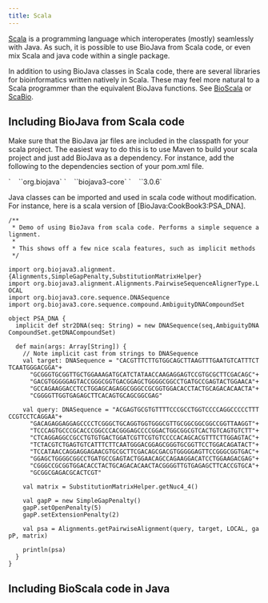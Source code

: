 ```yaml
---
title: Scala
---
```


[Scala](http://en.wikipedia.org/wiki/Scala_(programming_language)) is a
programming language which interoperates (mostly) seamlessly with Java.
As such, it is possible to use BioJava from Scala code, or even mix
Scala and java code within a single package.

In addition to using BioJava classes in Scala code, there are several
libraries for bioinformatics written natively in Scala. These may feel
more natural to a Scala programmer than the equivalent BioJava
functions. See [BioScala](http://sourceforge.net/projects/bioscala/) or
[ScaBio](http://www.mi.hs-mannheim.de/gumbel/en/forschung/scabio/).

Including BioJava from Scala code
---------------------------------

Make sure that the BioJava jar files are included in the classpath for
your scala project. The easiest way to do this is to use Maven to build
your scala project and just add BioJava as a dependency. For instance,
add the following to the dependencies section of your pom.xml file.

<dependency>  
`    `<groupId>`org.biojava`</groupId>  
`    `<artifactId>`biojava3-core`</artifactId>  
`    `<version>`3.0.6`</version>  
</dependency>

Java classes can be imported and used in scala code without
modification. For instance, here is a scala version of
[BioJava:CookBook3:PSA\_DNA].

`/**`  
` * Demo of using BioJava from scala code. Performs a simple sequence alignment.`  
` *`  
` * This shows off a few nice scala features, such as implicit methods`  
` */`  
  
`import org.biojava3.alignment.{Alignments,SimpleGapPenalty,SubstitutionMatrixHelper}`  
`import org.biojava3.alignment.Alignments.PairwiseSequenceAlignerType.LOCAL`  
`import org.biojava3.core.sequence.DNASequence`  
`import org.biojava3.core.sequence.compound.AmbiguityDNACompoundSet`  
  
`object PSA_DNA {`  
`  implicit def str2DNA(seq: String) = new DNASequence(seq,AmbiguityDNACompoundSet.getDNACompoundSet)`  
  
`  def main(args: Array[String]) {`  
`    // Note implicit cast from strings to DNASequence`  
`    val target: DNASequence = "CACGTTTCTTGTGGCAGCTTAAGTTTGAATGTCATTTCTTCAATGGGACGGA"+`  
`      "GCGGGTGCGGTTGCTGGAAAGATGCATCTATAACCAAGAGGAGTCCGTGCGCTTCGACAGC"+`  
`      "GACGTGGGGGAGTACCGGGCGGTGACGGAGCTGGGGCGGCCTGATGCCGAGTACTGGAACA"+`  
`      "GCCAGAAGGACCTCCTGGAGCAGAGGCGGGCCGCGGTGGACACCTACTGCAGACACAACTA"+`  
`      "CGGGGTTGGTGAGAGCTTCACAGTGCAGCGGCGAG"`  
  
`    val query: DNASequence = "ACGAGTGCGTGTTTTCCCGCCTGGTCCCCAGGCCCCCTTTCCGTCCTCAGGAA"+`  
`      "GACAGAGGAGGAGCCCCTCGGGCTGCAGGTGGTGGGCGTTGCGGCGGCGGCCGGTTAAGGT"+`  
`      "TCCCAGTGCCCGCACCCGGCCCACGGGAGCCCCGGACTGGCGGCGTCACTGTCAGTGTCTT"+`  
`      "CTCAGGAGGCCGCCTGTGTGACTGGATCGTTCGTGTCCCCACAGCACGTTTCTTGGAGTAC"+`  
`      "TCTACGTCTGAGTGTCATTTCTTCAATGGGACGGAGCGGGTGCGGTTCCTGGACAGATACT"+`  
`      "TCCATAACCAGGAGGAGAACGTGCGCTTCGACAGCGACGTGGGGGAGTTCCGGGCGGTGAC"+`  
`      "GGAGCTGGGGCGGCCTGATGCCGAGTACTGGAACAGCCAGAAGGACATCCTGGAAGACGAG"+`  
`      "CGGGCCGCGGTGGACACCTACTGCAGACACAACTACGGGGTTGTGAGAGCTTCACCGTGCA"+`  
`      "GCGGCGAGACGCACTCGT"`  
  
`    val matrix = SubstitutionMatrixHelper.getNuc4_4()`  
  
`    val gapP = new SimpleGapPenalty()`  
`    gapP.setOpenPenalty(5)`  
`    gapP.setExtensionPenalty(2)`  
  
`    val psa = Alignments.getPairwiseAlignment(query, target, LOCAL, gapP, matrix)`  
  
`    println(psa)`  
`  }`  
`}`

Including BioScala code in Java
-------------------------------
